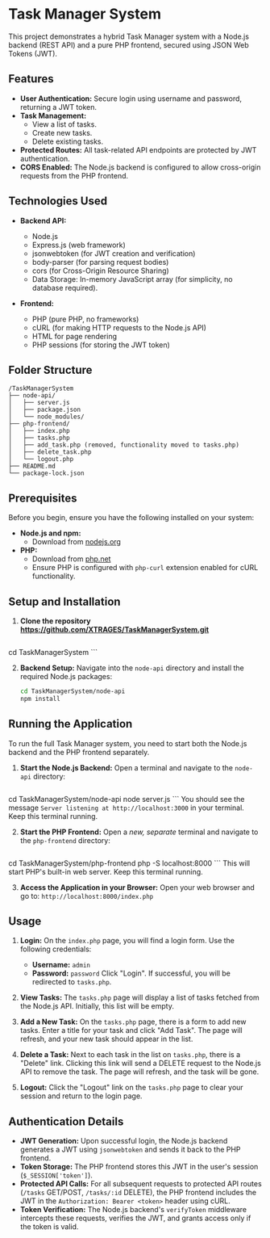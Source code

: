# Task Manager System

This project demonstrates a hybrid Task Manager system with a Node.js backend (REST API) and a pure PHP frontend, secured using JSON Web Tokens (JWT).

## Features

*   **User Authentication:** Secure login using username and password, returning a JWT token.
*   **Task Management:**
    *   View a list of tasks.
    *   Create new tasks.
    *   Delete existing tasks.
*   **Protected Routes:** All task-related API endpoints are protected by JWT authentication.
*   **CORS Enabled:** The Node.js backend is configured to allow cross-origin requests from the PHP frontend.

## Technologies Used

*   **Backend API:**
    *   Node.js
    *   Express.js (web framework)
    *   jsonwebtoken (for JWT creation and verification)
    *   body-parser (for parsing request bodies)
    *   cors (for Cross-Origin Resource Sharing)
    *   Data Storage: In-memory JavaScript array (for simplicity, no database required).

*   **Frontend:**
    *   PHP (pure PHP, no frameworks)
    *   cURL (for making HTTP requests to the Node.js API)
    *   HTML for page rendering
    *   PHP sessions (for storing the JWT token)

## Folder Structure

```
/TaskManagerSystem
├── node-api/
│   ├── server.js
│   ├── package.json
│   └── node_modules/
├── php-frontend/
│   ├── index.php
│   ├── tasks.php
│   ├── add_task.php (removed, functionality moved to tasks.php)
│   ├── delete_task.php
│   └── logout.php
├── README.md
└── package-lock.json
```

## Prerequisites

Before you begin, ensure you have the following installed on your system:

*   **Node.js and npm:**
    *   Download from [nodejs.org](https://nodejs.org/)
*   **PHP:**
    *   Download from [php.net](https://www.php.net/downloads.php)
    *   Ensure PHP is configured with `php-curl` extension enabled for cURL functionality.

## Setup and Installation

1.  **Clone the repository https://github.com/XTRAGES/TaskManagerSystem.git**
    ```bash
cd TaskManagerSystem
    ```

2.  **Backend Setup:**
    Navigate into the `node-api` directory and install the required Node.js packages:
    ```bash
    cd TaskManagerSystem/node-api
    npm install
    ```

## Running the Application

To run the full Task Manager system, you need to start both the Node.js backend and the PHP frontend separately.

1.  **Start the Node.js Backend:**
    Open a terminal and navigate to the `node-api` directory:
    ```bash
cd TaskManagerSystem/node-api
    node server.js
    ```
    You should see the message `Server listening at http://localhost:3000` in your terminal. Keep this terminal running.

2.  **Start the PHP Frontend:**
    Open a *new, separate* terminal and navigate to the `php-frontend` directory:
    ```bash
cd TaskManagerSystem/php-frontend
    php -S localhost:8000
    ```
    This will start PHP's built-in web server. Keep this terminal running.

3.  **Access the Application in your Browser:**
    Open your web browser and go to:
    `http://localhost:8000/index.php`

## Usage

1.  **Login:**
    On the `index.php` page, you will find a login form. Use the following credentials:
    *   **Username:** `admin`
    *   **Password:** `password`
    Click "Login". If successful, you will be redirected to `tasks.php`.

2.  **View Tasks:**
    The `tasks.php` page will display a list of tasks fetched from the Node.js API. Initially, this list will be empty.

3.  **Add a New Task:**
    On the `tasks.php` page, there is a form to add new tasks. Enter a title for your task and click "Add Task". The page will refresh, and your new task should appear in the list.

4.  **Delete a Task:**
    Next to each task in the list on `tasks.php`, there is a "Delete" link. Clicking this link will send a DELETE request to the Node.js API to remove the task. The page will refresh, and the task will be gone.

5.  **Logout:**
    Click the "Logout" link on the `tasks.php` page to clear your session and return to the login page.

## Authentication Details

*   **JWT Generation:** Upon successful login, the Node.js backend generates a JWT using `jsonwebtoken` and sends it back to the PHP frontend.
*   **Token Storage:** The PHP frontend stores this JWT in the user's session (`$_SESSION['token']`).
*   **Protected API Calls:** For all subsequent requests to protected API routes (`/tasks` GET/POST, `/tasks/:id` DELETE), the PHP frontend includes the JWT in the `Authorization: Bearer <token>` header using cURL.
*   **Token Verification:** The Node.js backend's `verifyToken` middleware intercepts these requests, verifies the JWT, and grants access only if the token is valid.

